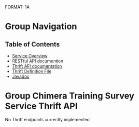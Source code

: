 FORMAT: 1A

# Group Navigation

## Table of Contents

+ [Service Overview](home.html)
+ [RESTful API documention](rest.html)
+ [Thrift API documentation](thrift.html)
+ [Thrift Definition File](SurveyService.thrift)
+ [Javadoc](apidocs/index.html)

# Group Chimera Training Survey Service Thrift API

No Thrift endpoints currently implemented


